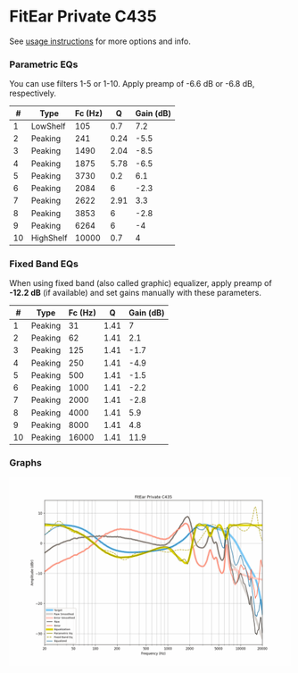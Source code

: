 # FitEar Private C435
See [usage instructions](https://github.com/jaakkopasanen/AutoEq#usage) for more options and info.

### Parametric EQs
You can use filters 1-5 or 1-10. Apply preamp of -6.6 dB or -6.8 dB, respectively.

|   # | Type      |   Fc (Hz) |    Q |   Gain (dB) |
|-----|-----------|-----------|------|-------------|
|   1 | LowShelf  |       105 | 0.7  |         7.2 |
|   2 | Peaking   |       241 | 0.24 |        -5.5 |
|   3 | Peaking   |      1490 | 2.04 |        -8.5 |
|   4 | Peaking   |      1875 | 5.78 |        -6.5 |
|   5 | Peaking   |      3730 | 0.2  |         6.1 |
|   6 | Peaking   |      2084 | 6    |        -2.3 |
|   7 | Peaking   |      2622 | 2.91 |         3.3 |
|   8 | Peaking   |      3853 | 6    |        -2.8 |
|   9 | Peaking   |      6264 | 6    |        -4   |
|  10 | HighShelf |     10000 | 0.7  |         4   |

### Fixed Band EQs
When using fixed band (also called graphic) equalizer, apply preamp of **-12.2 dB** (if available) and set gains manually with these parameters.

|   # | Type    |   Fc (Hz) |    Q |   Gain (dB) |
|-----|---------|-----------|------|-------------|
|   1 | Peaking |        31 | 1.41 |         7   |
|   2 | Peaking |        62 | 1.41 |         2.1 |
|   3 | Peaking |       125 | 1.41 |        -1.7 |
|   4 | Peaking |       250 | 1.41 |        -4.9 |
|   5 | Peaking |       500 | 1.41 |        -1.5 |
|   6 | Peaking |      1000 | 1.41 |        -2.2 |
|   7 | Peaking |      2000 | 1.41 |        -2.8 |
|   8 | Peaking |      4000 | 1.41 |         5.9 |
|   9 | Peaking |      8000 | 1.41 |         4.8 |
|  10 | Peaking |     16000 | 1.41 |        11.9 |

### Graphs
![](./FitEar%20Private%20C435.png)
